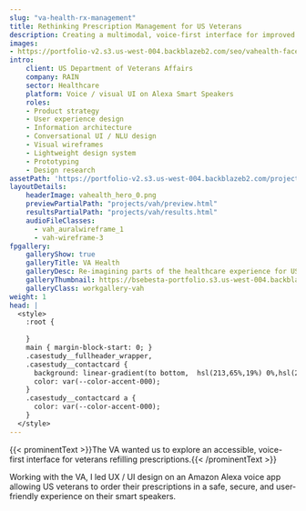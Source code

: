 ```yaml
---
slug: "va-health-rx-management"
title: Rethinking Prescription Management for US Veterans
description: Creating a multimodal, voice-first interface for improved service speed and accessibility
images:
- https://portfolio-v2.s3.us-west-004.backblazeb2.com/seo/vahealth-facebook.png
intro:
    client: US Department of Veterans Affairs
    company: RAIN
    sector: Healthcare
    platform: Voice / visual UI on Alexa Smart Speakers
    roles:
    - Product strategy
    - User experience design
    - Information architecture
    - Conversational UI / NLU design
    - Visual wireframes
    - Lightweight design system
    - Prototyping
    - Design research
assetPath: 'https://portfolio-v2.s3.us-west-004.backblazeb2.com/projects/va-health/'
layoutDetails:
    headerImage: vahealth_hero_0.png
    previewPartialPath: "projects/vah/preview.html"
    resultsPartialPath: "projects/vah/results.html"
    audioFileClasses:
      - vah_auralwireframe_1
      - vah-wireframe-3
fpgallery:
    galleryShow: true
    galleryTitle: VA Health
    galleryDesc: Re-imagining parts of the healthcare experience for US veterans
    galleryThumbnail: https://bsebesta-portfolio.s3.us-west-004.backblazeb2.com/case-studies/thumbnail_vah_1.png
    galleryClass: workgallery-vah
weight: 1
head: |
  <style>
    :root {
        
    }
    main { margin-block-start: 0; }
    .casestudy__fullheader_wrapper,
    .casestudy__contactcard {
      background: linear-gradient(to bottom,  hsl(213,65%,19%) 0%,hsl(213,56%,30%) 100%);
      color: var(--color-accent-000);
    }
    .casestudy__contactcard a {
      color: var(--color-accent-000);
    }
  </style>
---
```


{{< prominentText >}}The VA wanted us to explore an accessible, voice-first interface for veterans refilling prescriptions.{{< /prominentText >}}

Working with the VA, I led UX / UI design on an Amazon Alexa voice app allowing US veterans to order their prescriptions in a safe, secure, and user-friendly experience on their smart speakers.